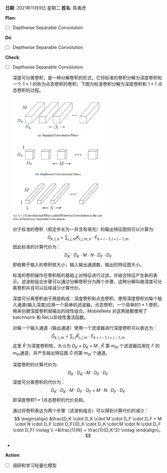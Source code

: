 **日期**: 2021年11月9日 星期二      **姓名**: 陈勇虎 

**Plan:**

- [ ] Depthwise Separable Convolution

**Do**:

- [ ] Depthwise Separable Convolution

**Check**:

- [ ] Depthwise Separable Convolution

  深度可分离卷积，是一种分解卷积的形式，它将标准的卷积分解为深度卷积和一个 $1\times1$ 的称为点态卷积的卷积。下图为标准卷积分解为深度卷积和 $1\times1$ 点态卷积的过程。

  <img src="./images/MobileNets2.png" style="zoom:60%;" />

  对于标准的卷积（假定步长为一并含有填充）的输出特征图则可以计算为:
  $$
  G_{k,l,n}=\sum_{i,j,m}K_{i,j,m,n}\cdot F_{k+i-1,l+j-1,m}
  $$
  因此标准的计算代价为：
  $$
  D_K \cdot D_K \cdot M \cdot N \cdot D_F \cdot D_F
  $$
  即依赖于输入的卷积核大小，输入输出通道数，输出的特征图大小。

  

  标准的卷积操作在卷积核的基础上对特征进行过滤，并结合特征产生新的表示。滤波和组合步骤可以通过分解卷积分为两个步骤，这种分解叫做深度可分离卷积并且可以后续减少计算代价。

  深度可分离卷积由于两层构成：深度卷积和点态卷积。使用深度卷积对每个输入通道(输入深度)应用一个简单的滤波器。点态卷积，一个简单的$1\times 1$ 卷积，用来创建深度卷积层输出的线性组合。MobileNets 对这两层都使用了batchnorm 和 ReLU非线性激活函数。

  对每一个输入通道（输出通道）使用一个滤波器进行深度卷积可以表达为：
  $$
  \hat{G}_{k,l,m}=\sum_{i,j}\hat{K}_{i,j,m}\cdot F_{k+i-1,l+j-1,m}
  $$
  这里 $\hat{K}$ 为深度卷积核，大小为 $D_K \times D_K \times M$ , $\hat{K}$ 第 $m_{th}$ 个滤波器应用在 $F$ 的 $m_{th}$通道，并产生输出特征图 $\hat{G}$ 的第 $m_{th}$ 个通道。

  深度卷积的计算代价为:
  $$
  D_K \cdot D_K \cdot M \cdot D_F \cdot D_F
  $$
  深度可分离卷积的代价为：
  $$
  D_K \cdot D_K \cdot M \cdot D_F \cdot D_F + M \cdot N \cdot D_F \cdot D_F
  $$
  即深度卷积$1\times1$点态卷积的代价总和。

  通过将卷积表达为两个步骤（滤波和组合）可以得到计算代价的减少：
  $$
  \begin{align}
   &\frac{D_K \cdot D_K \cdot M \cdot D_F \cdot D_F + M \cdot N \cdot D_F \cdot D_F}{D_K \cdot D_K \cdot M \cdot N \cdot D_F \cdot D_F} \notag \\ 
  =&\frac{1}{N} + \frac{1}{D_K^2} \notag
  \end{align}。
  $$

- 

**Action**:

- [ ] 调研和学习轻量化模型


